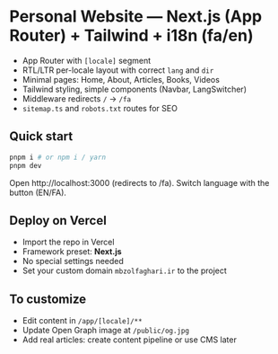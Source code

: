 # Personal Website — Next.js (App Router) + Tailwind + i18n (fa/en)

- App Router with `[locale]` segment
- RTL/LTR per-locale layout with correct `lang` and `dir`
- Minimal pages: Home, About, Articles, Books, Videos
- Tailwind styling, simple components (Navbar, LangSwitcher)
- Middleware redirects `/` → `/fa`
- `sitemap.ts` and `robots.txt` routes for SEO

## Quick start

```bash
pnpm i # or npm i / yarn
pnpm dev
```

Open http://localhost:3000 (redirects to /fa). Switch language with the button (EN/FA).

## Deploy on Vercel
- Import the repo in Vercel
- Framework preset: **Next.js**
- No special settings needed
- Set your custom domain `mbzolfaghari.ir` to the project

## To customize
- Edit content in `/app/[locale]/**`
- Update Open Graph image at `/public/og.jpg`
- Add real articles: create content pipeline or use CMS later
